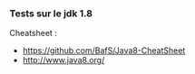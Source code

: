 ### Tests sur le jdk 1.8

Cheatsheet :
- https://github.com/BafS/Java8-CheatSheet
- http://www.java8.org/